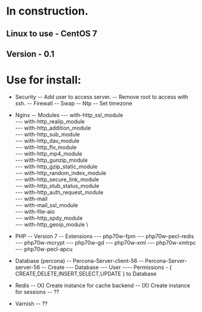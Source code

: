 # In construction.

## Linux to use - CentOS 7
## Version      - 0.1

# Use for install:

- Security
  	-- Add user to access server.
  	-- Remove root to access with ssh.
  	-- Firewall
  	-- Swap
  	-- Ntp
  	-- Set timezone
- Nginx
	-- Modules
		--- with-http_ssl_module \
		--- with-http_realip_module \
		--- with-http_addition_module \
		--- with-http_sub_module \
		--- with-http_dav_module \
		--- with-http_flv_module \
		--- with-http_mp4_module \
		--- with-http_gunzip_module \
		--- with-http_gzip_static_module \
		--- with-http_random_index_module \
		--- with-http_secure_link_module \
		--- with-http_stub_status_module \
		--- with-http_auth_request_module \
		--- with-mail \
		--- with-mail_ssl_module \
		--- with-file-aio \
		--- with-http_spdy_module \
		--- with-http_geoip_module \
- PHP
	-- Version 7
	-- Extensions
		--- php70w-fpm
		--- php70w-pecl-redis
		--- php70w-mcrypt 
		--- php70w-gd
		--- php70w-xml
		--- php70w-xmlrpc
		--- php70w-pecl-apcu

- Database (percona)
	-- Percona-Server-client-56 
	-- Percona-Server-server-56
	-- Create
		--- Database
		--- User
			---- Permissions - { CREATE,DELETE,INSERT,SELECT,UPDATE } to Database

- Redis
	-- (X) Create instance for cache backend
	-- (X) Create instance for sessions
	-- ??

- Varnish
	-- ??